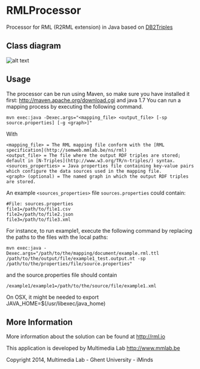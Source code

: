 RMLProcessor
============

Processor for RML (R2RML extension) in Java based on [DB2Triples](https://github.com/antidot/db2triples/)

Class diagram
-------------
![alt text](https://raw.github.com/mmlab/RMLProcessor/master/docs/class-diagram.jpg)

Usage
-----
The processor can be run using Maven, so make sure you have installed it first: http://maven.apache.org/download.cgi and java 1.7
You can run a mapping process by executing the following command.
    
    mvn exec:java -Dexec.args="<mapping_file> <output_file> [-sp source.properties] [-g <graph>]"

With 
    
    <mapping_file> = The RML mapping file conform with the [RML specification](http://semweb.mmlab.be/ns/rml)
    <output_file> = The file where the output RDF triples are stored; default in [N-Triples](http://www.w3.org/TR/n-triples/) syntax.
    <sources_properties> = Java properties file containing key-value pairs which configure the data sources used in the mapping file.
    <graph> (optional) = The named graph in which the output RDF triples are stored.
        
An example `<sources_properties>` file `sources.properties` could contain:
    
    #File: sources.properties
    file1=/path/to/file1.csv
    file2=/path/to/file2.json
    file3=/path/to/file3.xml

For instance, to run example1, execute the following command by replacing the paths to the files with the local paths:

    mvn exec:java -Dexec.args="/path/to/the/mapping/document/example.rml.ttl /path/to/the/output/file/example1_test.output.nt -sp /path/to/the/properties/file/source.properties"

and the source.properties file should contain

    /example1/example1=/path/to/the/source/file/example1.xml

On OSX, it might be needed to export JAVA_HOME=$(/usr/libexec/java_home)

More Information
----------------

More information about the solution can be found at http://rml.io

This application is developed by Multimedia Lab http://www.mmlab.be

Copyright 2014, Multimedia Lab - Ghent University - iMinds


